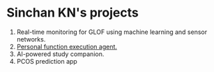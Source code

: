 # Sinchan KN's projects 

1. Real-time monitoring for GLOF using machine learning and sensor networks. 
2. [Personal function execution agent.](https://github.com/Sinchan777/function_execution_api)
3. AI-powered study companion.
4. PCOS prediction app
